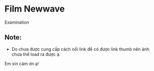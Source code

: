 # Film Newwave

Examination

## Note:
- Do chưa được cung cấp cách nối link để có được link thumb nên ảnh chưa thể load ra được ạ. 

Em xin cảm ơn ạ!
